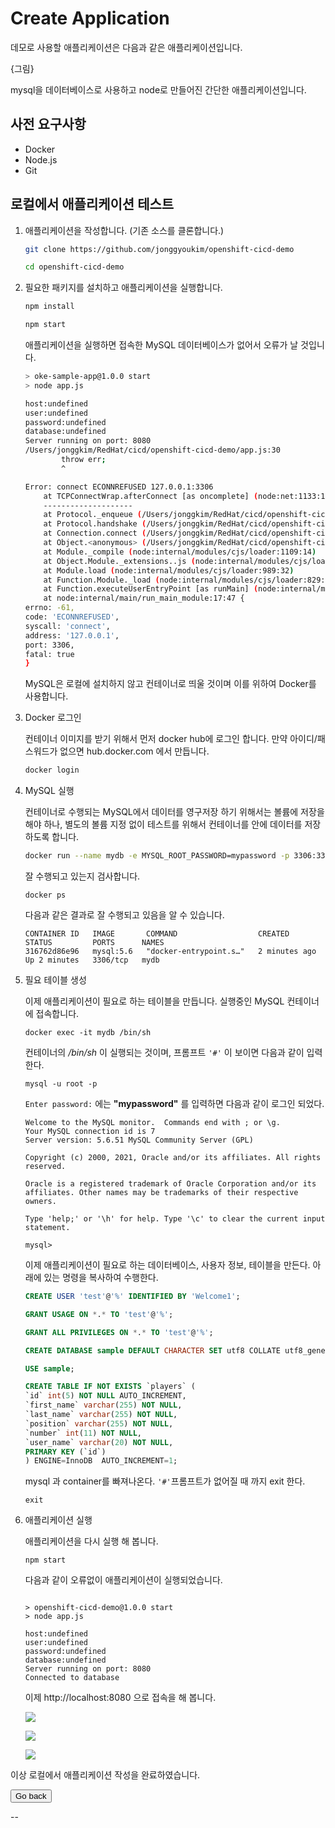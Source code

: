 # Create Application

데모로 사용할 애플리케이션은 다음과 같은 애플리케이션입니다.

{그림}

mysql을 데이터베이스로 사용하고 node로 만들어진 간단한 애플리케이션입니다.

## 사전 요구사항
- Docker
- Node.js
- Git

## 로컬에서 애플리케이션 테스트

1. 애플리케이션을 작성합니다. (기존 소스를 클론합니다.) 

    ~~~sh
    git clone https://github.com/jonggyoukim/openshift-cicd-demo
    ~~~

    ~~~sh
    cd openshift-cicd-demo
    ~~~

1. 필요한 패키지를 설치하고 애플리케이션을 실행합니다.

    ~~~sh
    npm install
    ~~~

    ~~~sh
    npm start
    ~~~

    애플리케이션을 실행하면 접속한 MySQL 데이터베이스가 없어서 오류가 날 것입니다.

    ~~~sh
    > oke-sample-app@1.0.0 start
    > node app.js

    host:undefined
    user:undefined
    password:undefined
    database:undefined
    Server running on port: 8080
    /Users/jonggkim/RedHat/cicd/openshift-cicd-demo/app.js:30
            throw err;
            ^

    Error: connect ECONNREFUSED 127.0.0.1:3306
        at TCPConnectWrap.afterConnect [as oncomplete] (node:net:1133:16)
        --------------------
        at Protocol._enqueue (/Users/jonggkim/RedHat/cicd/openshift-cicd-demo/node_modules/mysql/lib/protocol/Protocol.js:144:48)
        at Protocol.handshake (/Users/jonggkim/RedHat/cicd/openshift-cicd-demo/node_modules/mysql/lib/protocol/Protocol.js:51:23)
        at Connection.connect (/Users/jonggkim/RedHat/cicd/openshift-cicd-demo/node_modules/mysql/lib/Connection.js:116:18)
        at Object.<anonymous> (/Users/jonggkim/RedHat/cicd/openshift-cicd-demo/app.js:28:4)
        at Module._compile (node:internal/modules/cjs/loader:1109:14)
        at Object.Module._extensions..js (node:internal/modules/cjs/loader:1138:10)
        at Module.load (node:internal/modules/cjs/loader:989:32)
        at Function.Module._load (node:internal/modules/cjs/loader:829:14)
        at Function.executeUserEntryPoint [as runMain] (node:internal/modules/run_main:76:12)
        at node:internal/main/run_main_module:17:47 {
    errno: -61,
    code: 'ECONNREFUSED',
    syscall: 'connect',
    address: '127.0.0.1',
    port: 3306,
    fatal: true
    }
    ~~~

    MySQL은 로컬에 설치하지 않고 컨테이너로 띄울 것이며 이를 위하여 Docker를 사용합니다.

1. Docker 로그인

    컨테이너 이미지를 받기 위해서 먼저 docker hub에 로그인 합니다.
    만약 아이디/패스워드가 없으면 hub.docker.com 에서 만듭니다.

    ~~~sh
    docker login
    ~~~

1. MySQL 실행

    컨테이너로 수행되는 MySQL에서 데이터를 영구저장 하기 위해서는 볼륨에 저장을 해야 하나, 별도의 볼륨 지정 없이 테스트를 위해서 컨테이너를 안에 데이터를 저장하도록 합니다.

    ~~~sh
    docker run --name mydb -e MYSQL_ROOT_PASSWORD=mypassword -p 3306:3306 -d mysql:5.6
    ~~~

    잘 수행되고 있는지 검사합니다.

    ~~~
    docker ps
    ~~~

    다음과 같은 결과로 잘 수행되고 있음을 알 수 있습니다.
    ~~~
    CONTAINER ID   IMAGE       COMMAND                  CREATED         STATUS         PORTS      NAMES
    316762d86e96   mysql:5.6   "docker-entrypoint.s…"   2 minutes ago   Up 2 minutes   3306/tcp   mydb
    ~~~

1. 필요 테이블 생성

    이제 애플리케이션이 필요로 하는 테이블을 만듭니다.
    실행중인 MySQL 컨테이너에 접속합니다.
    ~~~
    docker exec -it mydb /bin/sh
    ~~~

    컨테이너의 */bin/sh* 이 실행되는 것이며, 프롬프트 `'#'` 이 보이면 다음과 같이 입력한다.
    ~~~
    mysql -u root -p
    ~~~

    `Enter password:` 에는 **"mypassword"** 를 입력하면 다음과 같이 로그인 되었다.
    ~~~
    Welcome to the MySQL monitor.  Commands end with ; or \g.
    Your MySQL connection id is 7
    Server version: 5.6.51 MySQL Community Server (GPL)

    Copyright (c) 2000, 2021, Oracle and/or its affiliates. All rights reserved.

    Oracle is a registered trademark of Oracle Corporation and/or its
    affiliates. Other names may be trademarks of their respective
    owners.

    Type 'help;' or '\h' for help. Type '\c' to clear the current input statement.

    mysql> 
    ~~~

    이제 애플리케이션이 필요로 하는 데이터베이스, 사용자 정보, 테이블을 만든다. 아래에 있는 명령을 복사하여 수행한다.
    ~~~sql
    CREATE USER 'test'@'%' IDENTIFIED BY 'Welcome1';

    GRANT USAGE ON *.* TO 'test'@'%';

    GRANT ALL PRIVILEGES ON *.* TO 'test'@'%';

    CREATE DATABASE sample DEFAULT CHARACTER SET utf8 COLLATE utf8_general_ci;

    USE sample;

    CREATE TABLE IF NOT EXISTS `players` (
    `id` int(5) NOT NULL AUTO_INCREMENT,
    `first_name` varchar(255) NOT NULL,
    `last_name` varchar(255) NOT NULL,
    `position` varchar(255) NOT NULL,
    `number` int(11) NOT NULL,
    `user_name` varchar(20) NOT NULL,
    PRIMARY KEY (`id`)
    ) ENGINE=InnoDB  AUTO_INCREMENT=1;
    ~~~

    mysql 과 container를 빠져나온다. `'#'`프롬프트가 없어질 때 까지 exit 한다.
    ~~~
    exit
    ~~~

1. 애플리케이션 실행

    애플리케이션을 다시 실행 해 봅니다.
    ~~~
    npm start
    ~~~
    다음과 같이 오류없이 애플리케이션이 실행되었습니다.
    ~~~

    > openshift-cicd-demo@1.0.0 start
    > node app.js

    host:undefined
    user:undefined
    password:undefined
    database:undefined
    Server running on port: 8080
    Connected to database
    ~~~

    이제 http://localhost:8080 으로 접속을 해 봅니다.

    ![](./images/demo-app-screenshot-1.png)

    ![](./images/demo-app-screenshot-2.png)
    
    ![](./images/demo-app-screenshot-3.png)


이상 로컬에서 애플리케이션 작성을 완료하였습니다.

<FORM> 
<INPUT type="button" value="Go back" onClick="history.back()"> 
</FORM>
--